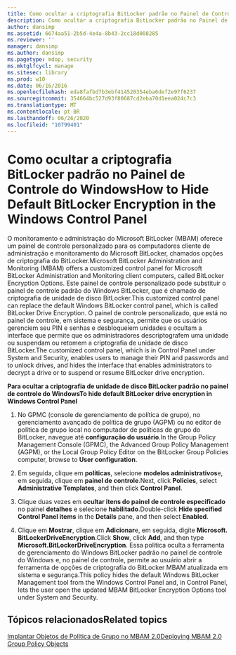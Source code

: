 ```yaml
---
title: Como ocultar a criptografia BitLocker padrão no Painel de Controle do Windows
description: Como ocultar a criptografia BitLocker padrão no Painel de Controle do Windows
author: dansimp
ms.assetid: 6674aa51-2b5d-4e4a-8b43-2cc18d008285
ms.reviewer: ''
manager: dansimp
ms.author: dansimp
ms.pagetype: mdop, security
ms.mktglfcycl: manage
ms.sitesec: library
ms.prod: w10
ms.date: 06/16/2016
ms.openlocfilehash: eda8fafbd7b3ebf414520354eba6def2e97f6237
ms.sourcegitcommit: 354664bc527d93f80687cd2eba70d1eea024c7c3
ms.translationtype: MT
ms.contentlocale: pt-BR
ms.lasthandoff: 06/26/2020
ms.locfileid: "10799401"
---
```

# <span data-ttu-id="40aea-103">Como ocultar a criptografia BitLocker padrão no Painel de Controle do Windows</span><span class="sxs-lookup"><span data-stu-id="40aea-103">How to Hide Default BitLocker Encryption in the Windows Control Panel</span></span>


<span data-ttu-id="40aea-104">O monitoramento e administração do Microsoft BitLocker (MBAM) oferece um painel de controle personalizado para os computadores cliente de administração e monitoramento do Microsoft BitLocker, chamados opções de criptografia do BitLocker.</span><span class="sxs-lookup"><span data-stu-id="40aea-104">Microsoft BitLocker Administration and Monitoring (MBAM) offers a customized control panel for Microsoft BitLocker Administration and Monitoring client computers, called BitLocker Encryption Options.</span></span> <span data-ttu-id="40aea-105">Este painel de controle personalizado pode substituir o painel de controle padrão do Windows BitLocker, que é chamado de criptografia de unidade de disco BitLocker.</span><span class="sxs-lookup"><span data-stu-id="40aea-105">This customized control panel can replace the default Windows BitLocker control panel, which is called BitLocker Drive Encryption.</span></span> <span data-ttu-id="40aea-106">O painel de controle personalizado, que está no painel de controle, em sistema e segurança, permite que os usuários gerenciem seu PIN e senhas e desbloqueiem unidades e ocultam a interface que permite que os administradores descriptografem uma unidade ou suspendam ou retomem a criptografia de unidade de disco BitLocker.</span><span class="sxs-lookup"><span data-stu-id="40aea-106">The customized control panel, which is in Control Panel under System and Security, enables users to manage their PIN and passwords and to unlock drives, and hides the interface that enables administrators to decrypt a drive or to suspend or resume BitLocker drive encryption.</span></span>

**<span data-ttu-id="40aea-107">Para ocultar a criptografia de unidade de disco BitLocker padrão no painel de controle do Windows</span><span class="sxs-lookup"><span data-stu-id="40aea-107">To hide default BitLocker drive encryption in Windows Control Panel</span></span>**

1.  <span data-ttu-id="40aea-108">No GPMC (console de gerenciamento de política de grupo), no gerenciamento avançado de política de grupo (AGPM) ou no editor de política de grupo local no computador de políticas de grupo do BitLocker, navegue até **configuração do usuário**.</span><span class="sxs-lookup"><span data-stu-id="40aea-108">In the Group Policy Management Console (GPMC), the Advanced Group Policy Management (AGPM), or the Local Group Policy Editor on the BitLocker Group Policies computer, browse to **User configuration**.</span></span>

2.  <span data-ttu-id="40aea-109">Em seguida, clique em **políticas**, selecione **modelos administrativos**e, em seguida, clique em **painel de controle**.</span><span class="sxs-lookup"><span data-stu-id="40aea-109">Next, click **Policies**, select **Administrative Templates**, and then click **Control Panel**.</span></span>

3.  <span data-ttu-id="40aea-110">Clique duas vezes em **ocultar itens do painel de controle especificado** no painel **detalhes** e selecione **habilitado**.</span><span class="sxs-lookup"><span data-stu-id="40aea-110">Double-click **Hide specified Control Panel items** in the **Details** pane, and then select **Enabled**.</span></span>

4.  <span data-ttu-id="40aea-111">Clique em **Mostrar**, clique em **Adicionar**e, em seguida, digite **Microsoft. BitLockerDriveEncryption**.</span><span class="sxs-lookup"><span data-stu-id="40aea-111">Click **Show**, click **Add**, and then type **Microsoft.BitLockerDriveEncryption**.</span></span> <span data-ttu-id="40aea-112">Essa política oculta a ferramenta de gerenciamento do Windows BitLocker padrão no painel de controle do Windows e, no painel de controle, permite ao usuário abrir a ferramenta de opções de criptografia do BitLocker MBAM atualizada em sistema e segurança.</span><span class="sxs-lookup"><span data-stu-id="40aea-112">This policy hides the default Windows BitLocker Management tool from the Windows Control Panel and, in Control Panel, lets the user open the updated MBAM BitLocker Encryption Options tool under System and Security.</span></span>

## <span data-ttu-id="40aea-113">Tópicos relacionados</span><span class="sxs-lookup"><span data-stu-id="40aea-113">Related topics</span></span>


[<span data-ttu-id="40aea-114">Implantar Objetos de Política de Grupo no MBAM 2.0</span><span class="sxs-lookup"><span data-stu-id="40aea-114">Deploying MBAM 2.0 Group Policy Objects</span></span>](deploying-mbam-20-group-policy-objects-mbam-2.md)

 

 





